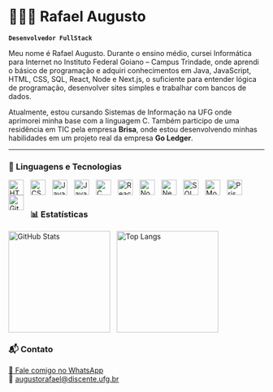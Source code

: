 # 👨🏻‍💻 Rafael Augusto

**`Desenvolvedor FullStack`**

Meu nome é Rafael Augusto. Durante o ensino médio, cursei Informática para Internet no Instituto Federal Goiano – Campus Trindade, onde aprendi o básico de programação e adquiri conhecimentos em Java, JavaScript, HTML, CSS, SQL, React, Node e Next.js, o suficiente para entender lógica de programação, desenvolver sites simples e trabalhar com bancos de dados.

Atualmente, estou cursando Sistemas de Informação na UFG onde aprimorei minha base com a linguagem C. Também participo de uma residência em TIC pela empresa **Brisa**, onde estou desenvolvendo minhas habilidades em um projeto real da empresa **Go Ledger**.

---

### 🤖 Linguagens e Tecnologias

<img align="left" alt="HTML" title="HTML" width="30px" style="padding-right: 10px;" src="https://cdn.jsdelivr.net/gh/devicons/devicon/icons/html5/html5-original.svg" />
<img align="left" alt="CSS" title="CSS" width="30px" style="padding-right: 10px;" src="https://cdn.jsdelivr.net/gh/devicons/devicon/icons/css3/css3-original.svg" />
<img align="left" alt="JavaScript" title="JavaScript" width="30px" style="padding-right: 10px;" src="https://cdn.jsdelivr.net/gh/devicons/devicon/icons/javascript/javascript-original.svg" />
<img align="left" alt="Java" title="Java" width="30px" style="padding-right: 10px;" src="https://cdn.jsdelivr.net/gh/devicons/devicon/icons/java/java-original.svg" />
<img align="left" alt="C" title="C" width="30px" style="padding-right: 10px;" src="https://cdn.jsdelivr.net/gh/devicons/devicon/icons/c/c-original.svg" />
<img align="left" alt="React" title="React" width="30px" style="padding-right: 10px;" src="https://cdn.jsdelivr.net/gh/devicons/devicon/icons/react/react-original.svg" />
<img align="left" alt="Node.js" title="Node.js" width="30px" style="padding-right: 10px;" src="https://cdn.jsdelivr.net/gh/devicons/devicon/icons/nodejs/nodejs-original.svg" />
<img align="left" alt="Next.js" title="Next.js" width="30px" style="padding-right: 10px;" src="https://cdn.jsdelivr.net/gh/devicons/devicon/icons/nextjs/nextjs-original.svg" />
<img align="left" alt="SQL" title="SQL" width="30px" style="padding-right: 10px;" src="https://cdn.jsdelivr.net/gh/devicons/devicon/icons/mysql/mysql-original.svg" />
<img align="left" alt="MongoDB" title="MongoDB" width="30px" style="padding-right: 10px;" src="https://cdn.jsdelivr.net/gh/devicons/devicon/icons/mongodb/mongodb-original.svg" />
<img align="left" alt="Prisma" title="Prisma" width="30px" style="padding-right: 10px;" src="https://cdn.jsdelivr.net/gh/devicons/devicon/icons/prisma/prisma-original.svg" />
<img align="left" alt="Git" title="Git" width="30px" style="padding-right: 10px;" src="https://cdn.jsdelivr.net/gh/devicons/devicon/icons/git/git-original.svg" />

<br/><br/>

### 📊 Estatísticas

<p>
  <img
    align="left"
    alt="GitHub Stats"
    height="200"
    style="padding-right: 10px;"
    src="https://github-readme-stats.vercel.app/api?username=Rafaasj07&show_icons=true&theme=tokyonight&include_all_commits=true&locale=pt-br"
  />
  <img
    align="left"
    alt="Top Langs"
    height="200"
    src="https://github-readme-stats.vercel.app/api/top-langs/?username=Rafaasj07&theme=tokyonight&layout=compact&custom_title=Tecnologias&langs_count=9"
  />
</p>

<br/><br/><br/><br/><br/><br/>
<br clear="left"/>

### 📬 Contato

[📲 Fale comigo no WhatsApp](https://wa.me/5562985191711?text=Olá%2C%20vim%20pelo%20GitHub!)  
📧 augustorafael@discente.ufg.br

